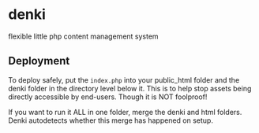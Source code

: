 # denki
flexible little php content management system

## Deployment

To deploy safely, put the `index.php` into your public_html folder and the denki folder in the directory level below it. This is to help stop assets being directly accessible by end-users. Though it is NOT foolproof!

If you want to run it ALL in one folder, merge the denki and html folders. Denki autodetects whether this merge has happened on setup.